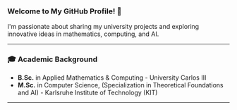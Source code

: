 ### Welcome to My GitHub Profile! 👋

I'm passionate about sharing my university projects and exploring innovative ideas in mathematics, computing, and AI. 

---

### 🎓 **Academic Background**
- **B.Sc.** in Applied Mathematics & Computing - University Carlos III 
- **M.Sc.** in Computer Science, (Specialization in Theoretical Foundations and AI) - Karlsruhe Institute of Technology (KIT)

---
